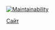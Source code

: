 [![Maintainability](https://api.codeclimate.com/v1/badges/5bdb45fb87e7cde28d93/maintainability)](https://codeclimate.com/github/shruge/frontend-project-11/maintainability)

<a href="https://frontend-project-11-rosy-xi.vercel.app/">Сайт</a>
